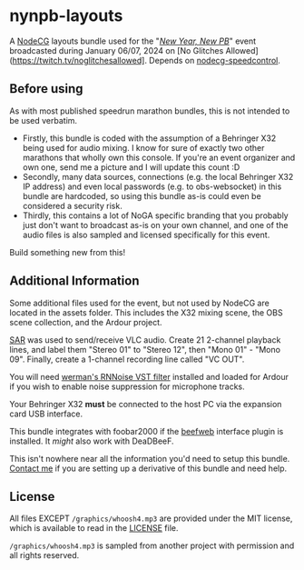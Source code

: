 # nynpb-layouts

A [NodeCG](http://github.com/nodecg/nodecg) layouts bundle used for the "[*New Year, New PB*](https://horaro.org/new-year-new-pb)" event broadcasted during January 06/07, 2024 on [No Glitches Allowed](https://twitch.tv/noglitchesallowed]. Depends on [nodecg-speedcontrol](https://github.com/speedcontrol/nodecg-speedcontrol).

## Before using

As with most published speedrun marathon bundles, this is not intended to be used verbatim.

- Firstly, this bundle is coded with the assumption of a Behringer X32 being used for audio mixing. I know for sure of exactly two other marathons that wholly own this console. If you're an event organizer and own one, send me a picture and I will update this count :D
- Secondly, many data sources, connections (e.g. the local Behringer X32 IP address) and even local passwords (e.g. to obs-websocket) in this bundle are hardcoded, so using this bundle as-is could even be considered a security risk.
- Thirdly, this contains a lot of NoGA specific branding that you probably just don't want to broadcast as-is on your own channel, and one of the audio files is also sampled and licensed specifically for this event.

Build something new from this!

## Additional Information

Some additional files used for the event, but not used by NodeCG are located in the assets folder. This includes the X32 mixing scene, the OBS scene collection, and the Ardour project.

[SAR](https://github.com/eiz/SynchronousAudioRouter) was used to send/receive VLC audio. Create 21 2-channel playback lines, and label them "Stereo 01" to "Stereo 12", then "Mono 01" - "Mono 09". Finally, create a 1-channel recording line called "VC OUT".

You will need [werman's RNNoise VST filter](https://github.com/werman/noise-suppression-for-voice) installed and loaded for Ardour if you wish to enable noise suppression for microphone tracks.

Your Behringer X32 **must** be connected to the host PC via the expansion card USB interface.

This bundle integrates with foobar2000 if the [beefweb](https://github.com/hyperblast/beefweb) interface plugin is installed. It *might* also work with DeaDBeeF.

This isn't nowhere near all the information you'd need to setup this bundle. [Contact me](mailto:fgeorjje@gmail.com) if you are setting up a derivative of this bundle and need help.

## License

All files EXCEPT `/graphics/whoosh4.mp3` are provided under the MIT license, which is available to read in the [LICENSE](LICENSE) file.

`/graphics/whoosh4.mp3` is sampled from another project with permission and all rights reserved.